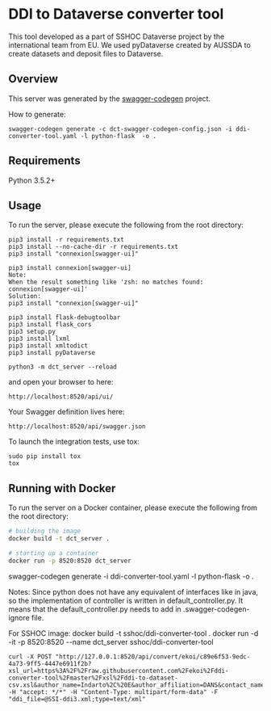 # DDI to Dataverse converter tool
This tool developed as a part of SSHOC Dataverse project by the international team from EU. We used pyDataverse created by AUSSDA to create datasets and deposit files to Dataverse.

## Overview
This server was generated by the [swagger-codegen](https://github.com/swagger-api/swagger-codegen) project. 

How to generate:
````
swagger-codegen generate -c dct-swagger-codegen-config.json -i ddi-converter-tool.yaml -l python-flask  -o .
````


## Requirements
Python 3.5.2+

## Usage
To run the server, please execute the following from the root directory:

```
pip3 install -r requirements.txt
pip3 install --no-cache-dir -r requirements.txt
pip3 install "connexion[swagger-ui]"

pip3 install connexion[swagger-ui]
Note: 
When the result something like 'zsh: no matches found: connexion[swagger-ui]'
Solution:
pip3 install "connexion[swagger-ui]"

pip3 install flask-debugtoolbar
pip3 install flask_cors
pip3 setup.py
pip3 install lxml
pip3 install xmltodict
pip3 install pyDataverse

python3 -m dct_server --reload
```

and open your browser to here:

```
http://localhost:8520/api/ui/
```

Your Swagger definition lives here:

```
http://localhost:8520/api/swagger.json
```

To launch the integration tests, use tox:
```
sudo pip install tox
tox
```

## Running with Docker

To run the server on a Docker container, please execute the following from the root directory:

```bash
# building the image
docker build -t dct_server .

# starting up a container
docker run -p 8520:8520 dct_server
```

swagger-codegen generate -i ddi-converter-tool.yaml -l python-flask  -o .

Notes: 
Since python does not have any equivalent of interfaces like in java, 
so the implementation of controller is written in default_controller.py.
It means that the default_controller.py needs to add in .swagger-codegen-ignore file.

For SSHOC image:
docker build -t sshoc/ddi-converter-tool .
docker run -d -it -p 8520:8520 --name dct_server sshoc/ddi-converter-tool









```
curl -X POST "http://127.0.0.1:8520/api/convert/ekoi/c89e6f53-9edc-4a73-9ff5-4447e6911f2b?xsl_url=https%3A%2F%2Fraw.githubusercontent.com%2Fekoi%2Fddi-converter-tool%2Fmaster%2Fxsl%2Fddi-to-dataset-csv.xsl&author_name=Indarto%2C%20E&author_affiliation=DANS&contact_name=Indarto%2C%20Eko&contact_email=eko.indarto%40dans.knaw.nl&subject=Medicine%2C%20Health%20and%20Life%20Sciences" -H "accept: */*" -H "Content-Type: multipart/form-data" -F "ddi_file=@SSI-ddi3.xml;type=text/xml"
```

